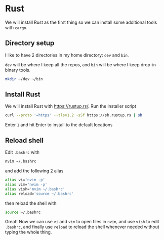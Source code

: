 # Rust
We will install Rust as the first thing so we can install some additional tools with `cargo`.

## Directory setup
I like to have 2 directories in my home directory: `dev` and `bin`.

`dev` will be where I keep all the repos, and `bin` will be where I keep drop-in binary tools.

```bash
mkdir ~/dev ~/bin
```

## Install Rust
We will install Rust with https://rustup.rs/. Run the installer script
```bash
curl --proto '=https' --tlsv1.2 -sSf https://sh.rustup.rs | sh
```

Enter `1` and hit Enter to install to the default locations

## Reload shell
Edit `.bashrc` with
```bash
nvim ~/.bashrc
```
and add the following 2 alias
```bash
alias vi='nvim -p'
alias vim='nvim -p'
alias vish='nvim ~/.bashrc'
alias reload='source ~/.bashrc'
```
then reload the shell with
```bash
source ~/.bashrc
```

Great! Now we can use `vi` and `vim` to open files in `nvim`, and use `vish` to edit `.bashrc`, and finally use `reload` to reload the shell whenever needed without typing the whole thing.